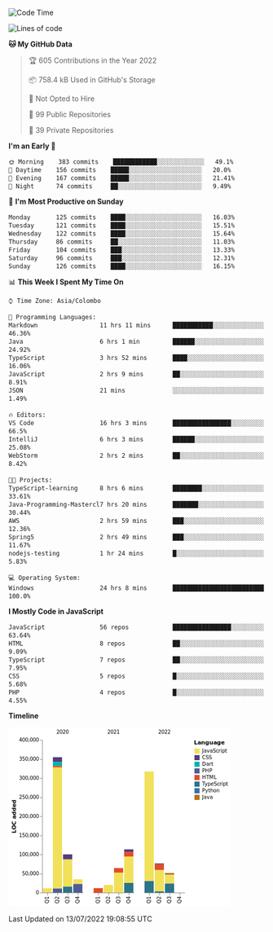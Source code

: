 
<!--START_SECTION:waka-->
![Code Time](http://img.shields.io/badge/Code%20Time-0%20secs-blue)

![Lines of code](https://img.shields.io/badge/From%20Hello%20World%20I%27ve%20Written-1%20Million%20lines%20of%20code-blue)

**🐱 My GitHub Data** 

> 🏆 605 Contributions in the Year 2022
 > 
> 📦 758.4 kB Used in GitHub's Storage 
 > 
> 🚫 Not Opted to Hire
 > 
> 📜 99 Public Repositories 
 > 
> 🔑 39 Private Repositories  
 > 
**I'm an Early 🐤** 

```text
🌞 Morning    383 commits    ████████████░░░░░░░░░░░░░   49.1% 
🌆 Daytime    156 commits    █████░░░░░░░░░░░░░░░░░░░░   20.0% 
🌃 Evening    167 commits    █████░░░░░░░░░░░░░░░░░░░░   21.41% 
🌙 Night      74 commits     ██░░░░░░░░░░░░░░░░░░░░░░░   9.49%

```
📅 **I'm Most Productive on Sunday** 

```text
Monday       125 commits    ████░░░░░░░░░░░░░░░░░░░░░   16.03% 
Tuesday      121 commits    ████░░░░░░░░░░░░░░░░░░░░░   15.51% 
Wednesday    122 commits    ████░░░░░░░░░░░░░░░░░░░░░   15.64% 
Thursday     86 commits     ██░░░░░░░░░░░░░░░░░░░░░░░   11.03% 
Friday       104 commits    ███░░░░░░░░░░░░░░░░░░░░░░   13.33% 
Saturday     96 commits     ███░░░░░░░░░░░░░░░░░░░░░░   12.31% 
Sunday       126 commits    ████░░░░░░░░░░░░░░░░░░░░░   16.15%

```


📊 **This Week I Spent My Time On** 

```text
⌚︎ Time Zone: Asia/Colombo

💬 Programming Languages: 
Markdown                 11 hrs 11 mins      ███████████░░░░░░░░░░░░░░   46.36% 
Java                     6 hrs 1 min         ██████░░░░░░░░░░░░░░░░░░░   24.92% 
TypeScript               3 hrs 52 mins       ████░░░░░░░░░░░░░░░░░░░░░   16.06% 
JavaScript               2 hrs 9 mins        ██░░░░░░░░░░░░░░░░░░░░░░░   8.91% 
JSON                     21 mins             ░░░░░░░░░░░░░░░░░░░░░░░░░   1.49%

🔥 Editors: 
VS Code                  16 hrs 3 mins       ████████████████░░░░░░░░░   66.5% 
IntelliJ                 6 hrs 3 mins        ██████░░░░░░░░░░░░░░░░░░░   25.08% 
WebStorm                 2 hrs 2 mins        ██░░░░░░░░░░░░░░░░░░░░░░░   8.42%

🐱‍💻 Projects: 
TypeScript-learning      8 hrs 6 mins        ████████░░░░░░░░░░░░░░░░░   33.61% 
Java-Programming-Mastercl7 hrs 20 mins       ███████░░░░░░░░░░░░░░░░░░   30.44% 
AWS                      2 hrs 59 mins       ███░░░░░░░░░░░░░░░░░░░░░░   12.36% 
Spring5                  2 hrs 49 mins       ███░░░░░░░░░░░░░░░░░░░░░░   11.67% 
nodejs-testing           1 hr 24 mins        █░░░░░░░░░░░░░░░░░░░░░░░░   5.83%

💻 Operating System: 
Windows                  24 hrs 8 mins       █████████████████████████   100.0%

```

**I Mostly Code in JavaScript** 

```text
JavaScript               56 repos            ████████████████░░░░░░░░░   63.64% 
HTML                     8 repos             ██░░░░░░░░░░░░░░░░░░░░░░░   9.09% 
TypeScript               7 repos             ██░░░░░░░░░░░░░░░░░░░░░░░   7.95% 
CSS                      5 repos             █░░░░░░░░░░░░░░░░░░░░░░░░   5.68% 
PHP                      4 repos             █░░░░░░░░░░░░░░░░░░░░░░░░   4.55%

```


**Timeline**

![Chart not found](https://raw.githubusercontent.com/ccweerasinghe1994/ccweerasinghe1994/master/charts/bar_graph.png) 


 Last Updated on 13/07/2022 19:08:55 UTC
<!--END_SECTION:waka-->
